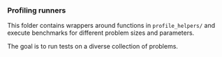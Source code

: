 ### Profiling runners

This folder contains wrappers around functions in `profile_helpers/` and execute benchmarks for different problem sizes and parameters.

The goal is to run tests on a diverse collection of problems.
